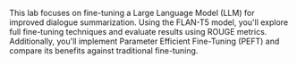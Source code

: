 This lab focuses on fine-tuning a Large Language Model (LLM) for improved dialogue summarization. Using the FLAN-T5 model, you'll explore full fine-tuning techniques and evaluate results using ROUGE metrics. Additionally, you'll implement Parameter Efficient Fine-Tuning (PEFT) and compare its benefits against traditional fine-tuning.
